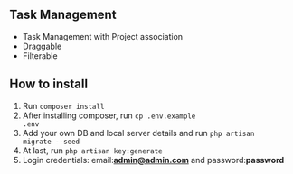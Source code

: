 

## Task Management

- Task Management with Project association
- Draggable
- Filterable



## How to install

1. Run <code>composer install</code>
2. After installing composer, run <code>cp .env.example .env</code>
3. Add your own DB and local server details and run <code>php artisan migrate --seed</code>
4. At last, run <code>php artisan key:generate</code>
5. Login credentials: email:**admin@admin.com** and password:**password**
